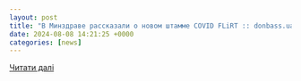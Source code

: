 ```yaml
---
layout: post
title: "В Минздраве рассказали о новом штамме COVID FLiRT :: donbass.ua"
date: 2024-08-08 14:21:25 +0000
categories: [news]
---
```


[Читати далі](https://donbass.ua/news/technology/2024/08/07/v-minzdrave-rasskazali-o-novom-shtamme-covid-flirt.html)

